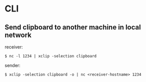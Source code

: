 # CLI

## Send clipboard to another machine in local network

receiver:

    $ nc -l 1234 | xclip -selection clipboard

sender:

    $ xclip -selection clipboard -o | nc <receiver-hostname> 1234
